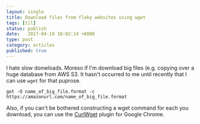 ```yaml
---
layout: single
title: Download files from flaky websites using wget
tags: [til]
status: publish
date:   2017-04-19 10:02:14 +0800
type: post
category: articles
published: true
---
```


I hate slow donwloads. Moreso if I'm download big files (e.g. copying over a huge database from AWS S3.
It hasn't occurred to me until recently that I can use `wget` for that puprose.

    get -O name_of_big_file.format -c https://amazonurl.com/name_of_big_file.format

Also, if you can't be bothered constructing a wget command for each you download, you can use the
[CurlWget](https://chrome.google.com/webstore/detail/curlwget/jmocjfidanebdlinpbcdkcmgdifblncg?hl=en) plugin for Google Chrome.
